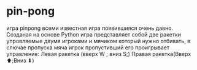 # pin-pong
игра pinpong всеми известная игра появившияся очень давно. Созданая на основе Python игра представляет собой две ракетки упровляемые двумя игроками и мячиком который нужно отбивать, в слючае пропуска мяча игрок пропустивший его проигрывает
управление: Левая ракетка (вверх W ; вниз S;) Правая ракетка(Вверх  ⬆;Вниз ⬇)
